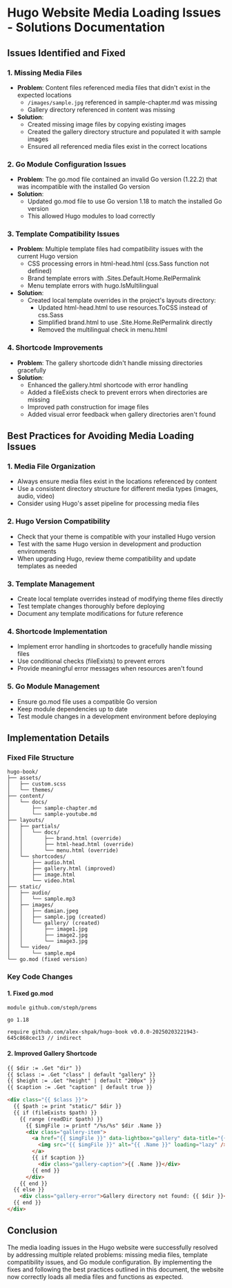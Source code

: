 # Hugo Website Media Loading Issues - Solutions Documentation

## Issues Identified and Fixed

### 1. Missing Media Files
- **Problem**: Content files referenced media files that didn't exist in the expected locations
  - `/images/sample.jpg` referenced in sample-chapter.md was missing
  - Gallery directory referenced in content was missing
- **Solution**: 
  - Created missing image files by copying existing images
  - Created the gallery directory structure and populated it with sample images
  - Ensured all referenced media files exist in the correct locations

### 2. Go Module Configuration Issues
- **Problem**: The go.mod file contained an invalid Go version (1.22.2) that was incompatible with the installed Go version
- **Solution**: 
  - Updated go.mod file to use Go version 1.18 to match the installed Go version
  - This allowed Hugo modules to load correctly

### 3. Template Compatibility Issues
- **Problem**: Multiple template files had compatibility issues with the current Hugo version
  - CSS processing errors in html-head.html (css.Sass function not defined)
  - Brand template errors with .Sites.Default.Home.RelPermalink
  - Menu template errors with hugo.IsMultilingual
- **Solution**:
  - Created local template overrides in the project's layouts directory:
    - Updated html-head.html to use resources.ToCSS instead of css.Sass
    - Simplified brand.html to use .Site.Home.RelPermalink directly
    - Removed the multilingual check in menu.html

### 4. Shortcode Improvements
- **Problem**: The gallery shortcode didn't handle missing directories gracefully
- **Solution**:
  - Enhanced the gallery.html shortcode with error handling
  - Added a fileExists check to prevent errors when directories are missing
  - Improved path construction for image files
  - Added visual error feedback when gallery directories aren't found

## Best Practices for Avoiding Media Loading Issues

### 1. Media File Organization
- Always ensure media files exist in the locations referenced by content
- Use a consistent directory structure for different media types (images, audio, video)
- Consider using Hugo's asset pipeline for processing media files

### 2. Hugo Version Compatibility
- Check that your theme is compatible with your installed Hugo version
- Test with the same Hugo version in development and production environments
- When upgrading Hugo, review theme compatibility and update templates as needed

### 3. Template Management
- Create local template overrides instead of modifying theme files directly
- Test template changes thoroughly before deploying
- Document any template modifications for future reference

### 4. Shortcode Implementation
- Implement error handling in shortcodes to gracefully handle missing files
- Use conditional checks (fileExists) to prevent errors
- Provide meaningful error messages when resources aren't found

### 5. Go Module Management
- Ensure go.mod file uses a compatible Go version
- Keep module dependencies up to date
- Test module changes in a development environment before deploying

## Implementation Details

### Fixed File Structure
```
hugo-book/
├── assets/
│   ├── custom.scss
│   └── themes/
├── content/
│   └── docs/
│       ├── sample-chapter.md
│       └── sample-youtube.md
├── layouts/
│   ├── partials/
│   │   └── docs/
│   │       ├── brand.html (override)
│   │       ├── html-head.html (override)
│   │       └── menu.html (override)
│   └── shortcodes/
│       ├── audio.html
│       ├── gallery.html (improved)
│       ├── image.html
│       └── video.html
├── static/
│   ├── audio/
│   │   └── sample.mp3
│   ├── images/
│   │   ├── damian.jpeg
│   │   ├── sample.jpg (created)
│   │   └── gallery/ (created)
│   │       ├── image1.jpg
│   │       ├── image2.jpg
│   │       └── image3.jpg
│   └── video/
│       └── sample.mp4
└── go.mod (fixed version)
```

### Key Code Changes

#### 1. Fixed go.mod
```
module github.com/steph/prems

go 1.18

require github.com/alex-shpak/hugo-book v0.0.0-20250203221943-645c868cec13 // indirect
```

#### 2. Improved Gallery Shortcode
```html
{{ $dir := .Get "dir" }}
{{ $class := .Get "class" | default "gallery" }}
{{ $height := .Get "height" | default "200px" }}
{{ $caption := .Get "caption" | default true }}

<div class="{{ $class }}">
  {{ $path := print "static/" $dir }}
  {{ if (fileExists $path) }}
    {{ range (readDir $path) }}
      {{ $imgFile := printf "/%s/%s" $dir .Name }}
      <div class="gallery-item">
        <a href="{{ $imgFile }}" data-lightbox="gallery" data-title="{{ .Name }}">
          <img src="{{ $imgFile }}" alt="{{ .Name }}" loading="lazy" />
        </a>
        {{ if $caption }}
          <div class="gallery-caption">{{ .Name }}</div>
        {{ end }}
      </div>
    {{ end }}
  {{ else }}
    <div class="gallery-error">Gallery directory not found: {{ $dir }}</div>
  {{ end }}
</div>
```

## Conclusion

The media loading issues in the Hugo website were successfully resolved by addressing multiple related problems: missing media files, template compatibility issues, and Go module configuration. By implementing the fixes and following the best practices outlined in this document, the website now correctly loads all media files and functions as expected.

